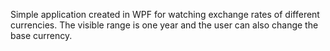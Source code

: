 Simple application created in WPF for watching exchange rates of different currencies. The visible range is one year and the user can also change the base currency.
